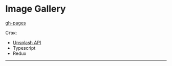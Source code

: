 # Image Gallery

[gh-pages](http://gemcave.github.io/image-gallery)

Стэк:

- [Unsplash API](https://unsplash.com/developers)
- Typescript
- Redux

---

